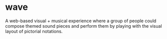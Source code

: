 # wave

A web-based visual + musical experience where a group of people could compose themed sound pieces and perform them by playing with the visual layout of pictorial notations.

